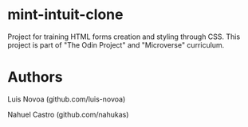 # mint-intuit-clone
Project for training HTML forms creation and styling through CSS. This project is part of "The Odin Project" and "Microverse" curriculum.

# Authors

Luis Novoa (github.com/luis-novoa)

Nahuel Castro (github.com/nahukas)